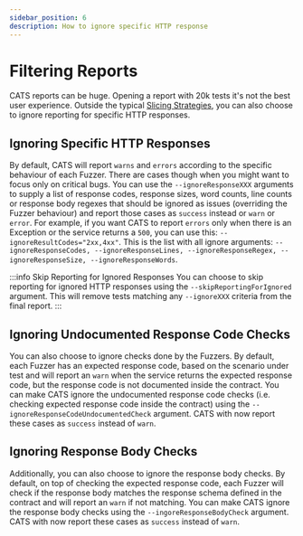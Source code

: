 ```yaml
---
sidebar_position: 6
description: How to ignore specific HTTP response
---
```


# Filtering Reports
CATS reports can be huge. Opening a report with 20k tests it's not the best user experience. 
Outside the typical [Slicing Strategies](slicing-strategies), you can also choose to ignore reporting for specific HTTP responses.

## Ignoring Specific HTTP Responses
By default, CATS will report `warns` and `errors` according to the specific behaviour of each Fuzzer. There are cases though when you might want to focus only on critical bugs.
You can use the `--ignoreResponseXXX` arguments to supply a list of response codes, response sizes, word counts, 
line counts or response body regexes that should be ignored as issues (overriding the Fuzzer behaviour) and report those cases as `success` instead or `warn` or `error`.
For example, if you want CATS to report `errors` only when there is an Exception or the service returns a `500`, you can use this: `--ignoreResultCodes="2xx,4xx"`.
This is the list with all ignore arguments: `--ignoreResponseCodes, --ignoreResponseLines, --ignoreResponseRegex, --ignoreResponseSize, --ignoreResponseWords`.

:::info Skip Reporting for Ignored Responses
You can choose to skip reporting for ignored HTTP responses using the `--skipReportingForIgnored` argument. This will remove tests matching any `--ignoreXXX` criteria from the final report.
:::

## Ignoring Undocumented Response Code Checks
You can also choose to ignore checks done by the Fuzzers. By default, each Fuzzer has an expected response code, based on the scenario under test and will report an `warn` when the service returns the expected response code,
but the response code is not documented inside the contract.
You can make CATS ignore the undocumented response code checks (i.e. checking expected response code inside the contract) using the `--ignoreResponseCodeUndocumentedCheck` argument. CATS with now report these cases as `success` instead of `warn`.

## Ignoring Response Body Checks
Additionally, you can also choose to ignore the response body checks. By default, on top of checking the expected response code, each Fuzzer will check if the response body matches the response schema defined in the contract and will report an `warn` if not matching.
You can make CATS ignore the response body checks using the `--ingoreResponseBodyCheck` argument. CATS with now report these cases as `success` instead of `warn`.
